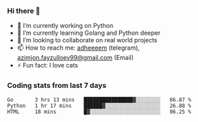 ### Hi there 👋

<!--
**adheeeem/adheeeem** is a ✨ _special_ ✨ repository because its `README.md` (this file) appears on your GitHub profile.

Here are some ideas to get you started:
-->
- 🔭 I’m currently working on Python
- 🌱 I’m currently learning Golang and Python deeper
- 👯 I’m looking to collaborate on real world projects
- 📫 How to reach me: [adheeeem](https://t.me/adheeeem) (telegram), azimjon.fayzulloev99@gmail.com (Email)
- ⚡ Fun fact: I love cats 


### Coding stats from last 7 days
<!--START_SECTION:waka-->

```text
Go       3 hrs 13 mins   ████████████████▓░░░░░░░░   66.87 %
Python   1 hr 17 mins    ██████▓░░░░░░░░░░░░░░░░░░   26.88 %
HTML     18 mins         █▓░░░░░░░░░░░░░░░░░░░░░░░   06.25 %
```

<!--END_SECTION:waka-->
